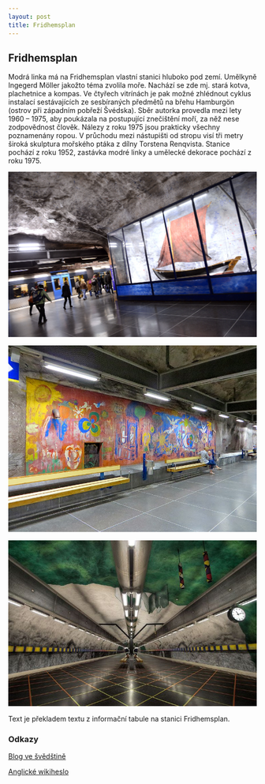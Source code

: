 ```yaml
---
layout: post
title: Fridhemsplan
---
```


## Fridhemsplan

Modrá linka má na Fridhemsplan vlastní stanici hluboko pod zemí. Umělkyně Ingegerd Möller jakožto téma zvolila moře. Nachází se zde mj. stará kotva, plachetnice a kompas. Ve čtyřech vitrínách je pak možné zhlédnout cyklus instalací sestávajících ze sesbíraných předmětů na břehu Hamburgön (ostrov při západním pobřeží Švédska). Sběr autorka provedla mezi lety 1960 – 1975, aby poukázala na postupující znečištění moří, za něž nese zodpovědnost člověk. Nálezy z roku 1975 jsou prakticky všechny poznamenány ropou.
V průchodu mezi nástupišti od stropu visí tři metry široká skulptura mořského ptáka z dílny Torstena Renqvista.
Stanice pochází z roku 1952, zastávka modré linky a umělecké dekorace pochází z roku 1975.

![](/images/fridhemsplan/obr.jpg)

![](/images/fridhemsplan/obr1.jpg)

![](/images/fridhemsplan/obr2.jpg)

Text je překladem textu z informační tabule na stanici Fridhemsplan.

### Odkazy
[Blog ve švědštině](http://stockholmstunnelbana.blogg.se/2014/december/fridhemsplan.html)

[Anglické wikiheslo](https://en.wikipedia.org/wiki/Fridhemsplan_metro_station)
